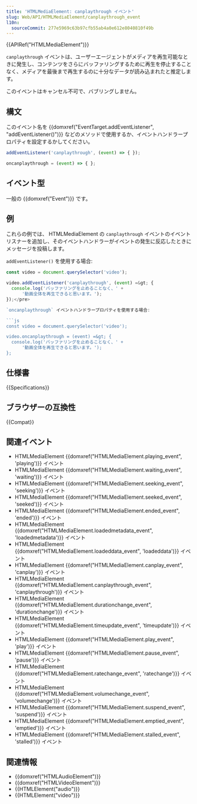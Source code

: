 ```yaml
---
title: 'HTMLMediaElement: canplaythrough イベント'
slug: Web/API/HTMLMediaElement/canplaythrough_event
l10n:
  sourceCommit: 277e5969c63b97cfb55ab4a0e612e8040810f49b
---
```


{{APIRef("HTMLMediaElement")}}

`canplaythrough` イベントは、ユーザーエージェントがメディアを再生可能なときに発生し、コンテンツをさらにバッファリングするために再生を停止することなく、メディアを最後まで再生するのに十分なデータが読み込まれたと推定します。

このイベントはキャンセル不可で、バブリングしません。

## 構文

このイベント名を {{domxref("EventTarget.addEventListener", "addEventListener()")}} などのメソッドで使用するか、イベントハンドラープロパティを設定するかしてください。

```js
addEventListener('canplaythrough', (event) => { });

oncanplaythrough = (event) => { };
```

## イベント型

一般の {{domxref("Event")}} です。

## 例

これらの例では、 HTMLMediaElement の `canplaythrough` イベントのイベントリスナーを追加し、そのイベントハンドラーがイベントの発生に反応したときにメッセージを投稿します。

`addEventListener()` を使用する場合:

```js
const video = document.querySelector('video');

video.addEventListener('canplaythrough', (event) =&gt; {
  console.log('バッファリングを止めることなく、' +
      '動画全体を再生できると思います。');
});</pre>

`oncanplaythrough` イベントハンドラープロパティを使用する場合:

```js
const video = document.querySelector('video');

video.oncanplaythrough = (event) =&gt; {
  console.log('バッファリングを止めることなく、' +
      '動画全体を再生できると思います。');
};
```

## 仕様書

{{Specifications}}

## ブラウザーの互換性

{{Compat}}

## 関連イベント

- HTMLMediaElement {{domxref("HTMLMediaElement.playing_event", 'playing')}} イベント
- HTMLMediaElement {{domxref("HTMLMediaElement.waiting_event", 'waiting')}} イベント
- HTMLMediaElement {{domxref("HTMLMediaElement.seeking_event", 'seeking')}} イベント
- HTMLMediaElement {{domxref("HTMLMediaElement.seeked_event", 'seeked')}} イベント
- HTMLMediaElement {{domxref("HTMLMediaElement.ended_event", 'ended')}} イベント
- HTMLMediaElement {{domxref("HTMLMediaElement.loadedmetadata_event", 'loadedmetadata')}} イベント
- HTMLMediaElement {{domxref("HTMLMediaElement.loadeddata_event", 'loadeddata')}} イベント
- HTMLMediaElement {{domxref("HTMLMediaElement.canplay_event", 'canplay')}} イベント
- HTMLMediaElement {{domxref("HTMLMediaElement.canplaythrough_event", 'canplaythrough')}} イベント
- HTMLMediaElement {{domxref("HTMLMediaElement.durationchange_event", 'durationchange')}} イベント
- HTMLMediaElement {{domxref("HTMLMediaElement.timeupdate_event", 'timeupdate')}} イベント
- HTMLMediaElement {{domxref("HTMLMediaElement.play_event", 'play')}} イベント
- HTMLMediaElement {{domxref("HTMLMediaElement.pause_event", 'pause')}} イベント
- HTMLMediaElement {{domxref("HTMLMediaElement.ratechange_event", 'ratechange')}} イベント
- HTMLMediaElement {{domxref("HTMLMediaElement.volumechange_event", 'volumechange')}} イベント
- HTMLMediaElement {{domxref("HTMLMediaElement.suspend_event", 'suspend')}} イベント
- HTMLMediaElement {{domxref("HTMLMediaElement.emptied_event", 'emptied')}} イベント
- HTMLMediaElement {{domxref("HTMLMediaElement.stalled_event", 'stalled')}} イベント

## 関連情報

- {{domxref("HTMLAudioElement")}}
- {{domxref("HTMLVideoElement")}}
- {{HTMLElement("audio")}}
- {{HTMLElement("video")}}
